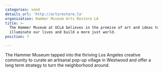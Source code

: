 ```yaml
---
categories: seed
details_url: 'http://artsrestore.la'
organization: Hammer Museum Arts Restore LA
title: >-
  The Hammer Museum at UCLA believes in the promise of art and ideas to
  illuminate our lives and build a more just world.
position: 7

---
```


The Hammer Museum tapped into the thriving Los Angeles creative community to curate an artisanal pop-up village in Westwood and offer a long term strategy to turn the neighborhood around.
